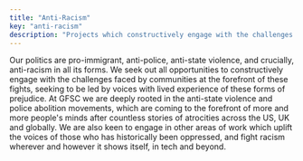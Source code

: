 ```yaml
---
title: "Anti-Racism"
key: "anti-racism"
description: "Projects which constructively engage with the challenges faced by communities at the forefront of the fight against racism."
---
```


Our politics are pro-immigrant, anti-police, anti-state violence, and crucially, anti-racism in all its forms. We seek out all opportunities to constructively engage with the challenges faced by communities at the forefront of these fights, seeking to be led by voices with lived experience of these forms of prejudice. At GFSC we are deeply rooted in the anti-state violence and police abolition movements, which are coming to the forefront of more and more people's minds after countless stories of atrocities across the US, UK and globally. We are also keen to engage in other areas of work which uplift the voices of those who has historically been oppressed, and fight racism wherever and however it shows itself, in tech and beyond.
